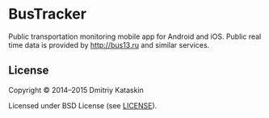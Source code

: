 BusTracker
======

Public transportation monitoring mobile app for Android and iOS. 
Public real time data is provided by http://bus13.ru and similar services.

## License

Copyright © 2014–2015 Dmitriy Kataskin

Licensed under BSD License (see [LICENSE](LICENSE)).
